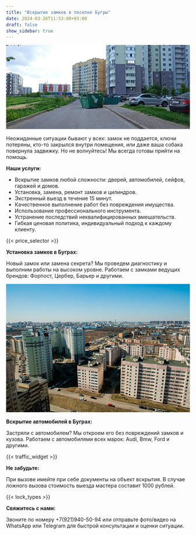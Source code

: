 ```yaml
---
title: "Вскрытие замков в поселке Бугры"
date: 2024-03-26T11:53:00+03:00 
draft: false 
show_sidebar: true
---
```


![Установка замков в Буграх](Bugry1.jpg)

Неожиданные ситуации бывают у всех: замок не поддается, ключи потеряны, кто-то закрылся внутри помещения, или даже ваша собака повернула задвижку. Но не волнуйтесь! Мы всегда готовы прийти на помощь.

**Наши услуги:**

- Вскрытие замков любой сложности: дверей, автомобилей, сейфов, гаражей и домов.
- Установка, замена, ремонт замков и цилиндров.
- Экстренный выезд в течение 15 минут.
- Качественное выполнение работ без повреждения имущества.
- Использование профессионального инструмента.
- Устранение последствий неквалифицированных вмешательств.
- Гибкая ценовая политика, индивидуальный подход к каждому клиенту.

{{< price_selector >}}

**Установка замков в Буграх:**

Новый замок или замена секрета? Мы проведем диагностику и выполним работы на высоком уровне. Работаем с замками ведущих брендов: Форпост, Цербер, Барьер и другими.

![Установка замков в Буграх](Bugry2.jpg)

**Вскрытие автомобилей в Буграх:**

Застряли с автомобилем? Мы откроем его без повреждений замков и кузова. Работаем с автомобилями всех марок: Audi, Bmw, Ford и другими.

{{< traffic_widget >}}

**Не забудьте:**

При вызове имейте при себе документы на объект вскрытия. В случае ложного вызова стоимость выезда мастера составит 1000 рублей.

{{< lock_types >}}

**Свяжитесь с нами:**

Звоните по номеру +7(921)940-50-94 или отправьте фото/видео на WhatsApp или Telegram для быстрой консультации и оценки ситуации.
